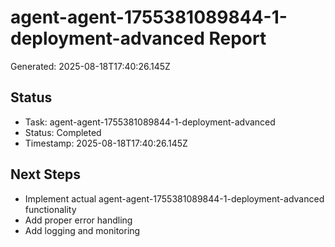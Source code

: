 # agent-agent-1755381089844-1-deployment-advanced Report

Generated: 2025-08-18T17:40:26.145Z

## Status
- Task: agent-agent-1755381089844-1-deployment-advanced
- Status: Completed
- Timestamp: 2025-08-18T17:40:26.145Z

## Next Steps
- Implement actual agent-agent-1755381089844-1-deployment-advanced functionality
- Add proper error handling
- Add logging and monitoring

